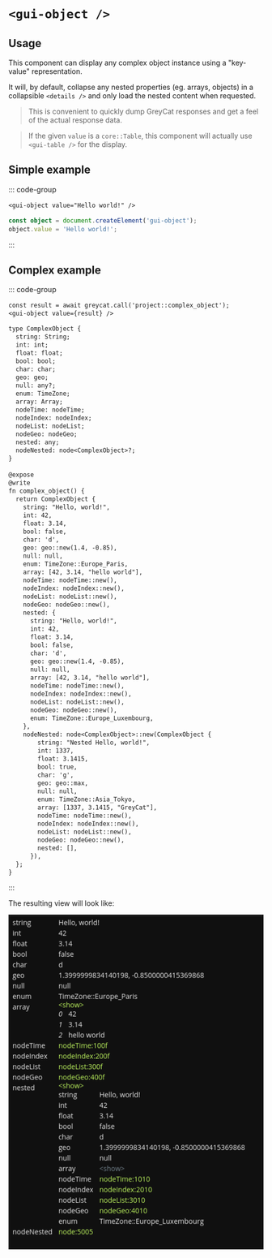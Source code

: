 # `<gui-object />`

## Usage
This component can display any complex object instance using a "key-value" representation.

It will, by default, collapse any nested properties (eg. arrays, objects) in a collapsible `<details />`
and only load the nested content when requested.

> This is convenient to quickly dump GreyCat responses and get a feel of the actual response data.

> If the given `value` is a `core::Table`, this component will actually use `<gui-table />` for the display.

## Simple example
::: code-group
```tsx [TSX]
<gui-object value="Hello world!" />
```
```ts [Vanilla]
const object = document.createElement('gui-object');
object.value = 'Hello world!';
```
:::

## Complex example
::: code-group
```tsx [view.tsx]
const result = await greycat.call('project::complex_object');
<gui-object value={result} />
```
```gcl [project.gcl]
type ComplexObject {
  string: String;
  int: int;
  float: float;
  bool: bool;
  char: char;
  geo: geo;
  null: any?;
  enum: TimeZone;
  array: Array;
  nodeTime: nodeTime;
  nodeIndex: nodeIndex;
  nodeList: nodeList;
  nodeGeo: nodeGeo;
  nested: any;
  nodeNested: node<ComplexObject>?;
}

@expose
@write
fn complex_object() {
  return ComplexObject {
    string: "Hello, world!",
    int: 42,
    float: 3.14,
    bool: false,
    char: 'd',
    geo: geo::new(1.4, -0.85),
    null: null,
    enum: TimeZone::Europe_Paris,
    array: [42, 3.14, "hello world"],
    nodeTime: nodeTime::new(),
    nodeIndex: nodeIndex::new(),
    nodeList: nodeList::new(),
    nodeGeo: nodeGeo::new(),
    nested: {
      string: "Hello, world!",
      int: 42,
      float: 3.14,
      bool: false,
      char: 'd',
      geo: geo::new(1.4, -0.85),
      null: null,
      array: [42, 3.14, "hello world"],
      nodeTime: nodeTime::new(),
      nodeIndex: nodeIndex::new(),
      nodeList: nodeList::new(),
      nodeGeo: nodeGeo::new(),
      enum: TimeZone::Europe_Luxembourg,
    },
    nodeNested: node<ComplexObject>::new(ComplexObject {
        string: "Nested Hello, world!",
        int: 1337,
        float: 3.1415,
        bool: true,
        char: 'g',
        geo: geo::max,
        null: null,
        enum: TimeZone::Asia_Tokyo,
        array: [1337, 3.1415, "GreyCat"],
        nodeTime: nodeTime::new(),
        nodeIndex: nodeIndex::new(),
        nodeList: nodeList::new(),
        nodeGeo: nodeGeo::new(),
        nested: [],
      }),
  };
}
```
:::

The resulting view will look like:

![gui-object to display any object](./assets/object.png)